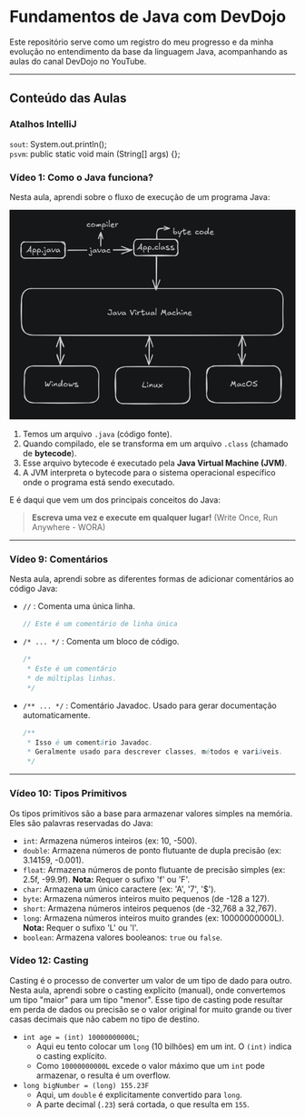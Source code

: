 # Fundamentos de Java com DevDojo

Este repositório serve como um registro do meu progresso e da minha evolução no entendimento da base da linguagem Java, acompanhando as aulas do canal DevDojo no YouTube.

---

## Conteúdo das Aulas

### Atalhos IntelliJ
`sout`: System.out.println();  
`psvm`: public static void main (String[] args) {};


### Vídeo 1: Como o Java funciona?

Nesta aula, aprendi sobre o fluxo de execução de um programa Java:

![Fluxo Java](images/fluxoJava.png)

1.  Temos um arquivo `.java` (código fonte).
2.  Quando compilado, ele se transforma em um arquivo `.class` (chamado de **bytecode**).
3.  Esse arquivo bytecode é executado pela **Java Virtual Machine (JVM)**.
4.  A JVM interpreta o bytecode para o sistema operacional específico onde o programa está sendo executado.

E é daqui que vem um dos principais conceitos do Java:

> **Escreva uma vez e execute em qualquer lugar!** (Write Once, Run Anywhere - WORA)

---

### Vídeo 9: Comentários

Nesta aula, aprendi sobre as diferentes formas de adicionar comentários ao código Java:

* `//` : Comenta uma única linha.

    ```java
    // Este é um comentário de linha única
    ```

* `/* ... */` : Comenta um bloco de código.

    ```java
    /*
     * Este é um comentário
     * de múltiplas linhas.
     */
    ```

* `/** ... */` : Comentário Javadoc. Usado para gerar documentação automaticamente.

    ```java
    /**
     * Isso é um comentário Javadoc.
     * Geralmente usado para descrever classes, métodos e variáveis.
     */
    ```

---

### Vídeo 10: Tipos Primitivos

Os tipos primitivos são a base para armazenar valores simples na memória. Eles são palavras reservadas do Java:

* `int`: Armazena números inteiros (ex: 10, -500).
* `double`: Armazena números de ponto flutuante de dupla precisão (ex: 3.14159, -0.001).
* `float`: Armazena números de ponto flutuante de precisão simples (ex: 2.5f, -99.9f). **Nota:** Requer o sufixo 'f' ou 'F'.
* `char`: Armazena um único caractere (ex: 'A', '7', '$').
* `byte`: Armazena números inteiros muito pequenos (de -128 a 127).
* `short`: Armazena números inteiros pequenos (de -32,768 a 32,767).
* `long`: Armazena números inteiros muito grandes (ex: 10000000000L). **Nota:** Requer o sufixo 'L' ou 'l'.
* `boolean`: Armazena valores booleanos: `true` ou `false`.

### Vídeo 12: Casting

Casting é o processo de converter um valor de um tipo de dado para outro.
Nesta aula, aprendi sobre o casting explícito (manual), onde convertemos um tipo "maior" para um tipo "menor". 
Esse tipo de casting pode resultar em perda de dados ou precisão se o valor original for muito grande ou tiver casas decimais que não cabem no tipo de destino.
* `int age = (int) 10000000000L`;
  * Aqui eu tento colocar um `long` (10 bilhões) em um int. O `(int)` indica o casting explícito.
  * Como `10000000000L` excede o valor máximo que um `int` pode armazenar, o resulta é um overflow.
* `long bigNumber = (long) 155.23F`
  * Aqui, um `double` é explicitamente convertido para `long`.
  * A parte decimal (`.23`) será cortada, o que resulta em `155`.